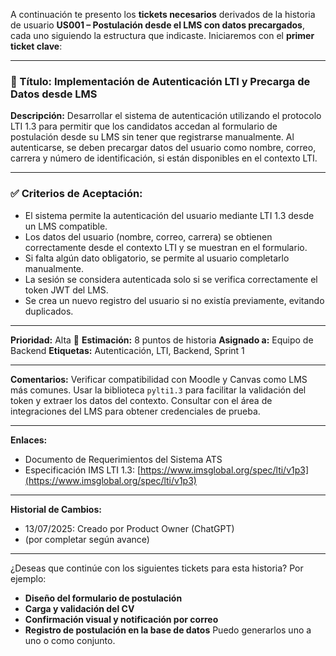 A continuación te presento los **tickets necesarios** derivados de la historia de usuario **US001 – Postulación desde el LMS con datos precargados**, cada uno siguiendo la estructura que indicaste. Iniciaremos con el **primer ticket clave**:

---

### 🧾 Título: Implementación de Autenticación LTI y Precarga de Datos desde LMS

**Descripción:**
Desarrollar el sistema de autenticación utilizando el protocolo LTI 1.3 para permitir que los candidatos accedan al formulario de postulación desde su LMS sin tener que registrarse manualmente. Al autenticarse, se deben precargar datos del usuario como nombre, correo, carrera y número de identificación, si están disponibles en el contexto LTI.

---

### ✅ Criterios de Aceptación:

* El sistema permite la autenticación del usuario mediante LTI 1.3 desde un LMS compatible.
* Los datos del usuario (nombre, correo, carrera) se obtienen correctamente desde el contexto LTI y se muestran en el formulario.
* Si falta algún dato obligatorio, se permite al usuario completarlo manualmente.
* La sesión se considera autenticada solo si se verifica correctamente el token JWT del LMS.
* Se crea un nuevo registro del usuario si no existía previamente, evitando duplicados.

---

**Prioridad:** Alta 🔺
**Estimación:** 8 puntos de historia
**Asignado a:** Equipo de Backend
**Etiquetas:** Autenticación, LTI, Backend, Sprint 1

---

**Comentarios:**
Verificar compatibilidad con Moodle y Canvas como LMS más comunes. Usar la biblioteca `pylti1.3` para facilitar la validación del token y extraer los datos del contexto. Consultar con el área de integraciones del LMS para obtener credenciales de prueba.

---

**Enlaces:**

* Documento de Requerimientos del Sistema ATS
* Especificación IMS LTI 1.3: [https://www.imsglobal.org/spec/lti/v1p3](https://www.imsglobal.org/spec/lti/v1p3)

---

**Historial de Cambios:**

* 13/07/2025: Creado por Product Owner (ChatGPT)
* (por completar según avance)

---

¿Deseas que continúe con los siguientes tickets para esta historia? Por ejemplo:

* **Diseño del formulario de postulación**
* **Carga y validación del CV**
* **Confirmación visual y notificación por correo**
* **Registro de postulación en la base de datos**
  Puedo generarlos uno a uno o como conjunto.
